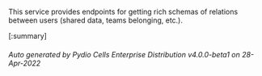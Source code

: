 






This service provides endpoints for getting rich schemas of relations between users (shared data, teams belonging, etc.).

[:summary]

###### Auto generated by Pydio Cells Enterprise Distribution v4.0.0-beta1 on 28-Apr-2022
